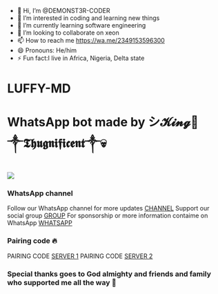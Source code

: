 - 👋 Hi, I’m @DEMONST3R-CODER
- 👀 I’m interested in coding and learning new things 
- 🌱 I’m currently learning software engineering 
- 💞️ I’m looking to collaborate on xeon
- 📫 How to reach me https://wa.me/2349153596300
- 😄 Pronouns: He/him
- ⚡ Fun fact:I live in Africa, Nigeria, Delta state 

<!---
DEMONST3R-CODER/DEMONST3R-CODER is a ✨ special ✨ repository because its `README.md` (this file) appears on your GitHub profile.
You can click the Preview link to take a look at your changes.
--->
<h1>LUFFY-MD</h1>

<h1>WhatsApp bot made by シ︎𝓚𝓲𝓷𝓰👑 ༒︎𝕿𝖍𝖚𝖌𝖓𝖎𝖋𝖎𝖈𝖊𝖓𝖙༒︎💀</h1>
<a><img src='https://i.imgur.com/3C9Ww1G.jpeg'/><a>

### WhatsApp channel
Follow our WhatsApp channel for more updates [CHANNEL](https://whatsapp.com/channel/0029VaoOiuwDp2QH070eTE01)
Support our social group [GROUP](https://chat.whatsapp.com/LPXf787B6f47pQJvVpMuem)
For sponsorship or more information contaime on WhatsApp [WHATSAPP](https://wa.me/2349153596300)

### Pairing code 🔥
PAIRING CODE [SERVER 1](https://thugnificent.onrender.com)
PAIRING CODE [SERVER 2](https://thug.onrender.com)

### Special thanks goes to God almighty and friends and family who supported me all the way 🫶
